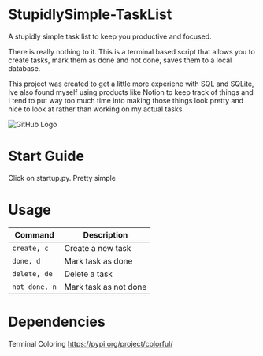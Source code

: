 # StupidlySimple-TaskList
A stupidly simple task list to keep you productive and focused.

There is really nothing to it. This is a terminal based script that allows you to create tasks, mark them as done and not done, saves them to a local database.

This project was created to get a little more experiene with SQL and SQLite, Ive also found myself using products like Notion to keep track of things and I tend to put way too much time into making those things look pretty and nice to look at rather than working on my actual tasks.

![GitHub Logo](https://i.imgur.com/3gdRNT9.png)


# Start Guide
Click on startup.py. Pretty simple

# Usage
| Command | Description |
| ------- | ----------- |
| `create, c` | Create a new task |
| `done, d` | Mark task as done |
| `delete, de` | Delete a task |
| `not done, n` | Mark task as not done |

# Dependencies 
Terminal Coloring
https://pypi.org/project/colorful/
